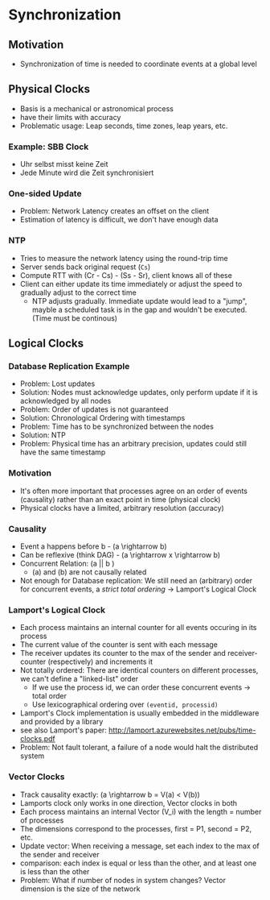 # Synchronization

## Motivation
- Synchronization of time is needed to coordinate events at a global level

## Physical Clocks
- Basis is a mechanical or astronomical process
- have their limits with accuracy
- Problematic usage: Leap seconds, time zones, leap years, etc.

### Example: SBB Clock
- Uhr selbst misst keine Zeit
- Jede Minute wird die Zeit synchronisiert

### One-sided Update
- Problem: Network Latency creates an offset on the client
- Estimation of latency is difficult, we don't have enough data

### NTP
- Tries to measure the network latency using the round-trip time
- Server sends back original request (`Cs`)
- Compute RTT with (Cr - Cs) - (Ss - Sr), client knows all of these
- Client can either update its time immediately or adjust the speed to gradually adjust to the correct time
    - NTP adjusts gradually. Immediate update would lead to a "jump", mayble a scheduled task is in the gap and wouldn't be executed. (Time must be continous)

## Logical Clocks
### Database Replication Example
- Problem: Lost updates
- Solution: Nodes must acknowledge updates, only perform update if it is acknowledged by all nodes
- Problem: Order of updates is not guaranteed
- Solution: Chronological Ordering with timestamps
- Problem: Time has to be synchronized between the nodes
- Solution: NTP
- Problem: Physical time has an arbitrary precision, updates could still have the same timestamp

### Motivation
- It's often more important that processes agree on an order of events (causality) rather than an exact point in time (physical clock)
- Physical clocks have a limited, arbitrary resolution (accuracy)

### Causality
- Event a happens before b - \(a \rightarrow b\)
- Can be reflexive (think DAG) - \(a \rightarrow x \rightarrow b\)
- Concurrent Relation: \(a || b \)
    - \(a\) and \(b\) are not causally related
- Not enough for Database replication: We still need an (arbitrary) order for concurrent events, a *strict total ordering* -> Lamport's Logical Clock

### Lamport's Logical Clock
- Each process maintains an internal counter for all events occuring in its process
- The current value of the counter is sent with each message
- The receiver updates its counter to the max of the sender and receiver-counter (respectively) and increments it
- Not totally ordered: There are identical counters on different processes, we can't define a "linked-list" order
    - If we use the process id, we can order these concurrent events -> total order
    - Use lexicographical ordering over `(eventid, processid)`
- Lamport's Clock implementation is usually embedded in the middleware and provided by a library
- see also Lamport's paper: <http://lamport.azurewebsites.net/pubs/time-clocks.pdf>
- Problem: Not fault tolerant, a failure of a node would halt the distributed system

### Vector Clocks
- Track causality exactly: \(a \rightarrow b = V(a) < V(b)\)
- Lamports clock only works in one direction, Vector clocks in both
- Each process maintains an internal Vector \(V_i\) with the length = number of processes
- The dimensions correspond to the processes, first = P1, second = P2, etc.
- Update vector: When receiving a message, set each index to the max of the sender and receiver
- comparison: each index is equal or less than the other, and at least one is less than the other
- Problem: What if number of nodes in system changes? Vector dimension is the size of the network
